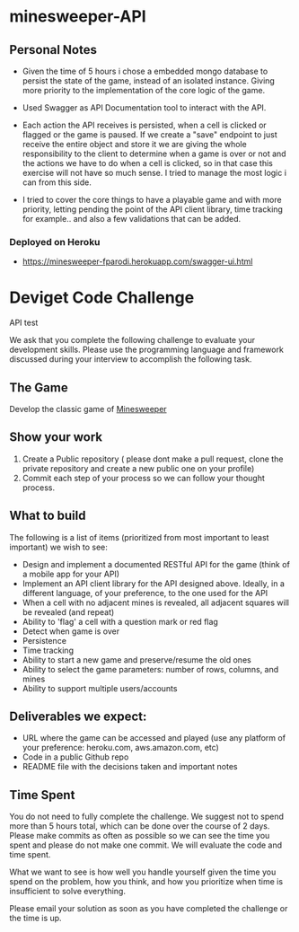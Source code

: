 # minesweeper-API
## Personal Notes

- Given the time of 5 hours i chose a embedded mongo database to persist the state of the game, instead of an isolated instance. 
Giving more priority to the implementation of the core logic of the game.

- Used Swagger as API Documentation tool to interact with the API. 

- Each action the API receives is persisted, when a cell is clicked or flagged or the game is paused. 
If we create a "save" endpoint to just receive the entire object and store it we are giving the whole responsibility to the client to determine when a game is over or not and the actions we have to do when a cell is clicked, so in that case this exercise will not have so much sense. 
I tried to manage the most logic i can from this side.

- I tried to cover the core things to have a playable game and with more priority, 
letting pending the point of the API client library, time tracking for example.. and also a few validations that can be added.

### Deployed on Heroku

- https://minesweeper-fparodi.herokuapp.com/swagger-ui.html

# Deviget Code Challenge

API test

We ask that you complete the following challenge to evaluate your development skills. Please use the programming language and framework discussed during your interview to accomplish the following task.

## The Game
Develop the classic game of [Minesweeper](https://en.wikipedia.org/wiki/Minesweeper_(video_game))

## Show your work

1.  Create a Public repository ( please dont make a pull request, clone the private repository and create a new public one on your profile)
2.  Commit each step of your process so we can follow your thought process.

## What to build
The following is a list of items (prioritized from most important to least important) we wish to see:
* Design and implement  a documented RESTful API for the game (think of a mobile app for your API)
* Implement an API client library for the API designed above. Ideally, in a different language, of your preference, to the one used for the API
* When a cell with no adjacent mines is revealed, all adjacent squares will be revealed (and repeat)
* Ability to 'flag' a cell with a question mark or red flag
* Detect when game is over
* Persistence
* Time tracking
* Ability to start a new game and preserve/resume the old ones
* Ability to select the game parameters: number of rows, columns, and mines
* Ability to support multiple users/accounts
 
## Deliverables we expect:
* URL where the game can be accessed and played (use any platform of your preference: heroku.com, aws.amazon.com, etc)
* Code in a public Github repo
* README file with the decisions taken and important notes

## Time Spent
You do not need to fully complete the challenge. We suggest not to spend more than 5 hours total, which can be done over the course of 2 days.  Please make commits as often as possible so we can see the time you spent and please do not make one commit.  We will evaluate the code and time spent.
 
What we want to see is how well you handle yourself given the time you spend on the problem, how you think, and how you prioritize when time is insufficient to solve everything.

Please email your solution as soon as you have completed the challenge or the time is up.